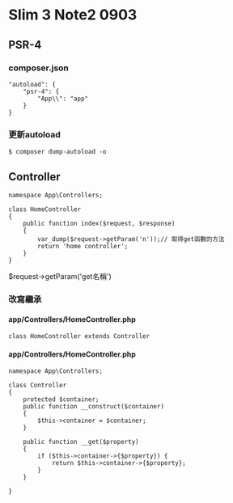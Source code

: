 # Slim 3 Note2 0903

## PSR-4
### composer.json
    "autoload": {
    	"psr-4": {
    		"App\\": "app"
    	}
    }
### 更新autoload
    $ composer dump-autoload -o

## Controller

    namespace App\Controllers;  

    class HomeController
    {
        public function index($request, $response)
        {
            var_dump($request->getParam('n'));// 取得get函數的方法
            return 'home controller';
        }
    }

$request->getParam('get名稱')

### 改寫繼承
#### app/Controllers/HomeController.php
    class HomeController extends Controller
    
#### app/Controllers/HomeController.php
    namespace App\Controllers;

    class Controller
    {
        protected $container;
        public function __construct($container)
        {
            $this->container = $container;
        }

        public function __get($property)
        {
            if ($this->container->{$property}) {
                return $this->container->{$property};
            }
        }

    }

